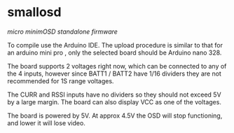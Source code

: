 # smallosd
*micro minimOSD standalone firmware*

To compile use the Arduino IDE. The upload procedure is similar to that for an arduino mini pro , 
only the selected board should be Arduino nano 328.

The board supports 2 voltages right now, which can be connected to any of the 4 inputs, however
since BATT1 / BATT2 have 1/16 dividers they are not recommended for 1S range voltages.

The CURR and RSSI inputs have no dividers so they should not exceed 5V by a large margin. The board can also display VCC as one of the voltages.

The board is powered by 5V. At approx 4.5V the OSD will stop functioning, and lower it will lose video.

